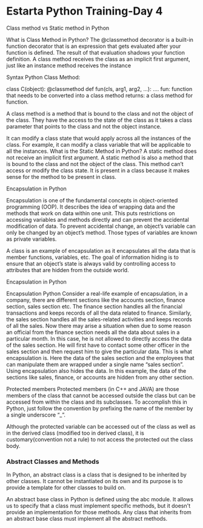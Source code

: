 # Estarta Python Training-Day 4
Class method vs Static method in Python

What is Class Method in Python? 
The @classmethod decorator is a built-in function decorator that is an expression that gets evaluated after your function is defined. The result of that evaluation shadows your function definition. A class method receives the class as an implicit first argument, just like an instance method receives the instance 

Syntax Python Class Method: 

class C(object):
    @classmethod
    def fun(cls, arg1, arg2, ...):
       ....
fun: function that needs to be converted into a class method
returns: a class method for function.

A class method is a method that is bound to the class and not the object of the class.
They have the access to the state of the class as it takes a class parameter that points to the class and not the object instance.

It can modify a class state that would apply across all the instances of the class. For example, it can modify a class variable that will be applicable to all the instances.
What is the Static Method in Python?
A static method does not receive an implicit first argument. A static method is also a method that is bound to the class and not the object of the class. This method can’t access or modify the class state. It is present in a class because it makes sense for the method to be present in class.


Encapsulation in Python

Encapsulation is one of the fundamental concepts in object-oriented programming (OOP). It describes the idea of wrapping data and the methods that work on data within one unit. This puts restrictions on accessing variables and methods directly and can prevent the accidental modification of data. To prevent accidental change, an object’s variable can only be changed by an object’s method. Those types of variables are known as private variables.

A class is an example of encapsulation as it encapsulates all the data that is member functions, variables, etc. The goal of information hiding is to ensure that an object’s state is always valid by controlling access to attributes that are hidden from the outside world.

Encapsulation in Python

Encapsulation Python
Consider a real-life example of encapsulation, in a company, there are different sections like the accounts section, finance section, sales section etc. The finance section handles all the financial transactions and keeps records of all the data related to finance. Similarly, the sales section handles all the sales-related activities and keeps records of all the sales. Now there may arise a situation when due to some reason an official from the finance section needs all the data about sales in a particular month. In this case, he is not allowed to directly access the data of the sales section. He will first have to contact some other officer in the sales section and then request him to give the particular data. This is what encapsulation is. Here the data of the sales section and the employees that can manipulate them are wrapped under a single name “sales section”. Using encapsulation also hides the data. In this example, the data of the sections like sales, finance, or accounts are hidden from any other section.

Protected members
Protected members (in C++ and JAVA) are those members of the class that cannot be accessed outside the class but can be accessed from within the class and its subclasses. To accomplish this in Python, just follow the convention by prefixing the name of the member by a single underscore “_”.

Although the protected variable can be accessed out of the class as well as in the derived class (modified too in derived class), it is customary(convention not a rule) to not access the protected out the class body.


### Abstract Classes and Methods
In Python, an abstract class is a class that is designed to be inherited by other classes. It cannot be instantiated on its own and its purpose is to provide a template for other classes to build on.

An abstract base class in Python is defined using the abc module. It allows us to specify that a class must implement specific methods, but it doesn't provide an implementation for those methods. Any class that inherits from an abstract base class must implement all the abstract methods.

